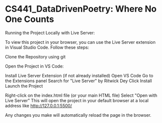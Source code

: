 # CS441_DataDrivenPoetry: Where No One Counts

Running the Project Locally with Live Server:

To view this project in your browser, you can use the Live Server extension in Visual Studio Code. Follow these steps:

Clone the Repository using git

Open the Project in VS Code:

Install Live Server Extension (if not already installed)
Open VS Code
Go to the Extensions panel
Search for "Live Server" by Ritwick Dey
Click Install
Launch the Project

Right-click on the index.html file (or your main HTML file)
Select "Open with Live Server"
This will open the project in your default browser at a local address like http://127.0.0.1:5500/

Any changes you make will automatically reload the page in the browser.
